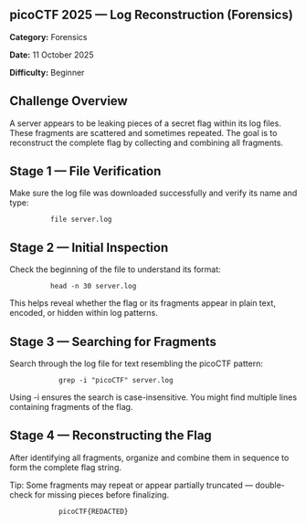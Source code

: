## **picoCTF 2025 — Log Reconstruction (Forensics)**


**Category:** Forensics

**Date:** 11 October 2025

**Difficulty:** Beginner

## **Challenge Overview**

A server appears to be leaking pieces of a secret flag within its log files.
These fragments are scattered and sometimes repeated.
The goal is to reconstruct the complete flag by collecting and combining all fragments.


## **Stage 1 — File Verification**

Make sure the log file was downloaded successfully and verify its name and type:

              file server.log  


## **Stage 2 — Initial Inspection**

Check the beginning of the file to understand its format:

              head -n 30 server.log


This helps reveal whether the flag or its fragments appear in plain text, encoded, or hidden within log patterns.

## **Stage 3 — Searching for Fragments**

Search through the log file for text resembling the picoCTF pattern:

                grep -i "picoCTF" server.log


Using -i ensures the search is case-insensitive.
You might find multiple lines containing fragments of the flag.


## **Stage 4 — Reconstructing the Flag**

After identifying all fragments, organize and combine them in sequence to form the complete flag string.

Tip: Some fragments may repeat or appear partially truncated — double-check for missing pieces before finalizing.

                picoCTF{REDACTED}


